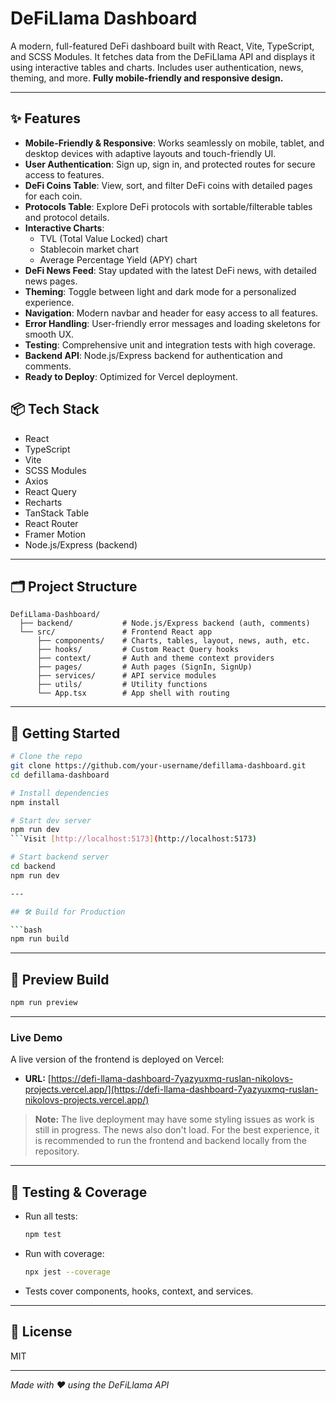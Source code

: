 # DeFiLlama Dashboard

A modern, full-featured DeFi dashboard built with React, Vite, TypeScript, and SCSS Modules. It fetches data from the DeFiLlama API and displays it using interactive tables and charts. Includes user authentication, news, theming, and more. **Fully mobile-friendly and responsive design.**

---

## ✨ Features

- **Mobile-Friendly & Responsive**: Works seamlessly on mobile, tablet, and desktop devices with adaptive layouts and touch-friendly UI.
- **User Authentication**: Sign up, sign in, and protected routes for secure access to features.
- **DeFi Coins Table**: View, sort, and filter DeFi coins with detailed pages for each coin.
- **Protocols Table**: Explore DeFi protocols with sortable/filterable tables and protocol details.
- **Interactive Charts**:
  - TVL (Total Value Locked) chart
  - Stablecoin market chart
  - Average Percentage Yield (APY) chart
- **DeFi News Feed**: Stay updated with the latest DeFi news, with detailed news pages.
- **Theming**: Toggle between light and dark mode for a personalized experience.
- **Navigation**: Modern navbar and header for easy access to all features.
- **Error Handling**: User-friendly error messages and loading skeletons for smooth UX.
- **Testing**: Comprehensive unit and integration tests with high coverage.
- **Backend API**: Node.js/Express backend for authentication and comments.
- **Ready to Deploy**: Optimized for Vercel deployment.


## 📦 Tech Stack

- React
- TypeScript
- Vite
- SCSS Modules
- Axios
- React Query
- Recharts
- TanStack Table
- React Router
- Framer Motion
- Node.js/Express (backend)

---

## 🗂️ Project Structure

```
DefiLlama-Dashboard/
  ├── backend/           # Node.js/Express backend (auth, comments)
  └── src/               # Frontend React app
      ├── components/    # Charts, tables, layout, news, auth, etc.
      ├── hooks/         # Custom React Query hooks
      ├── context/       # Auth and theme context providers
      ├── pages/         # Auth pages (SignIn, SignUp)
      ├── services/      # API service modules
      ├── utils/         # Utility functions
      └── App.tsx        # App shell with routing
```

---

## 🚀 Getting Started

```bash
# Clone the repo
git clone https://github.com/your-username/defillama-dashboard.git
cd defillama-dashboard

# Install dependencies
npm install

# Start dev server
npm run dev
```Visit [http://localhost:5173](http://localhost:5173)

# Start backend server
cd backend
npm run dev

---

## 🛠 Build for Production

```bash
npm run build
```

---

## 🔄 Preview Build

```bash
npm run preview
```

---

### Live Demo

A live version of the frontend is deployed on Vercel:

- **URL:** [https://defi-llama-dashboard-7yazyuxmq-ruslan-nikolovs-projects.vercel.app/](https://defi-llama-dashboard-7yazyuxmq-ruslan-nikolovs-projects.vercel.app/)

> **Note:** The live deployment may have some styling issues as work is still in progress. The news also don't load. For the best experience, it is recommended to run the frontend and backend locally from the repository.

---

## 🧪 Testing & Coverage

- Run all tests:
  ```bash
  npm test
  ```
- Run with coverage:
  ```bash
  npx jest --coverage
  ```
- Tests cover components, hooks, context, and services.

---

## 📄 License

MIT

---

_Made with ❤️ using the DeFiLlama API_



